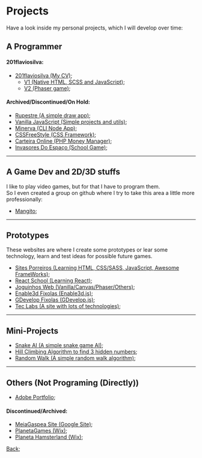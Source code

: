 # Projects

Have a look inside my personal projects, which I will develop over time:

## A Programmer
  
#### 201flaviosilva:
 - [201flaviosilva (My CV)](https://201flaviosilva.github.io);
   - [V1 (Native HTML, SCSS and JavaScript)](https://201flaviosilva.bitbucket.io);
   - [V2 (Phaser game)](https://201flaviosilvav2.netlify.app);
  
#### Archived/Discontinued/On Hold:
 - [Rupestre (A simple draw app)](https://201flaviosilva.github.io/Rupestre);
 - [Vanilla JavaScript (Simple projects and utils)](https://201flaviosilva.github.io/VanillaJavaScript);
 - [Minerva (CLI Node App)](https://github.com/201flaviosilva/Minerva);
 - [CSSFreeStyle (CSS Framework)](https://201flaviosilva.github.io/CSSFreeStyle);
 - [Carteira Online (PHP Money Manager)](https://github.com/201flaviosilva/CarteiraOnline);
 - [Invasores Do Espaço (School Game)](https://sites.google.com/view/invasores-do-espao-vb);

---

##  A Game Dev and 2D/3D stuffs
I like to play video games, but for that I have to program them. <br />
So I even created a group on github where I try to take this area a little more professionally:

- [Mangito](https://mangito.github.io);


---
## Prototypes
These websites are where I create some prototypes or lear some technology, learn and test ideas for possible future games. <br />


- [Sites Porreiros (Learning HTML, CSS/SASS, JavaScript, Awesome FrameWorks)](https://201flaviosilva.github.io/SitesPorreiros);
- [React School (Learning React)](https://react-schoole.netlify.app);
- [Joguinhos Web (Vanilla/Canvas/Phaser/Others)](https://joguinhosweb.netlify.app);
- [Enable3d Fixolas (Enable3d.js)](https://enable3d-fixolas.netlify.app);
- [GDevelop Fixolas (GDevelop.js)](https://gdevelop-fixolas.netlify.app/);
- [Tec Labs (A site with lots of technologies)](https://201flaviosilva.bitbucket.io/src/Labs/index.html);

---

## Mini-Projects

- [Snake AI (A simple snake game AI)](https://201flaviosilva.github.io/SnakeAI/);
- [Hill Climbing Algorithm to find 3 hidden numbers](https://201flaviosilva.gitlab.io/HillClimbing/);
- [Random Walk (A simple random walk algorithm)](https://201flaviosilva.gitlab.io/Random-Walk/);


---
## Others (Not Programing (Directly))

- [Adobe Portfolio](https://flaviosilva00.myportfolio.com);

#### Discontinued/Archived:
- [MeiaGaspea Site (Google Site)](https://sites.google.com/view/meiagaspea);
- [PlanetaGames (Wix)](https://planetaweb29.wixsite.com/planetagames);
- [Planeta Hamsterland (Wix)](https://planetaweb29.wixsite.com/planetahamsterland);

[Back](./Readme.md);
